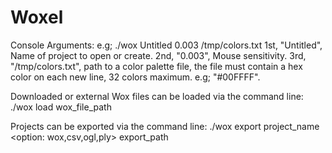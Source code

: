 # Woxel

Console Arguments:
e.g; ./wox Untitled 0.003 /tmp/colors.txt
1st, "Untitled", Name of project to open or create.
2nd, "0.003", Mouse sensitivity.
3rd, "/tmp/colors.txt", path to a color palette file, the file must contain a hex
color on each new line, 32 colors maximum. e.g; "#00FFFF".

Downloaded or external Wox files can be loaded via the command line:
./wox load wox_file_path

Projects can be exported via the command line:
./wox export project_name <option: wox,csv,ogl,ply> export_path


